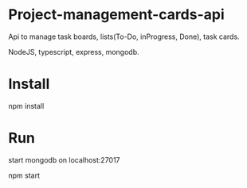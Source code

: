 # Project-management-cards-api

Api to manage task boards, lists(To-Do, inProgress, Done), task cards. 

NodeJS, typescript, express, mongodb. 

# Install 
npm install

# Run 
start mongodb on localhost:27017

npm start
